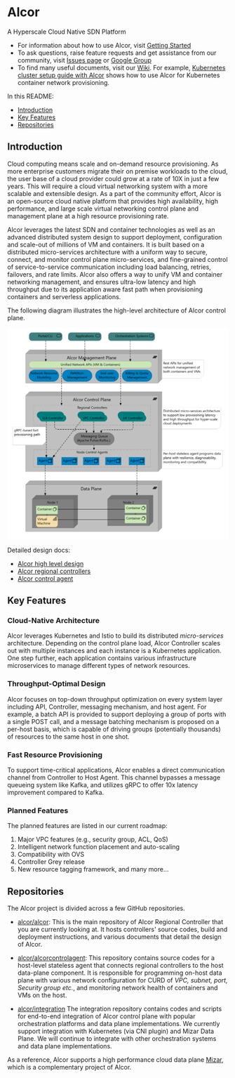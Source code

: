 # Alcor
A Hyperscale Cloud Native SDN Platform

* For information about how to use Alcor, visit [Getting Started](src/README.md)
* To ask questions, raise feature requests and get assistance from our community, visit [Issues page](https://github.com/futurewei-cloud/Alcor/issues) or [Google Group](https://groups.google.com/forum/#!forum/alcor-dev)
* To find many useful documents, visit our [Wiki](https://github.com/futurewei-cloud/Alcor/wiki).
For example, [Kubernetes cluster setup guide with Alcor](https://github.com/futurewei-cloud/mizar-mp/wiki/K8s-Cluster-Setup-Guide-with-Mizar-MP)
shows how to use Alcor for Kubernetes container network provisioning.

In this README:

- [Introduction](#introduction)
- [Key Features](#key-features)
- [Repositories](#repositories)

## Introduction
Cloud computing means scale and on-demand resource provisioning.
As more enterprise customers migrate their on premise workloads to the cloud,
the user base of a cloud provider could grow at a rate of 10X in just a few years.
This will require a cloud virtual networking system with a more scalable and extensible design.
As a part of the community effort,
Alcor is an open-source cloud native platform that provides high availability, high performance, and large scale
virtual networking control plane and management plane at a high resource provisioning rate.

Alcor leverages the latest SDN and container technologies as well as an advanced distributed system design to
support deployment, configuration and scale-out of millions of VM and containers.
It is built based on a distributed micro-services architecture with a uniform way to secure, connect, and monitor
control plane micro-services,
and fine-grained control of service-to-service communication including load balancing, retries, failovers, and rate limits.
Alcor also offers a way to unify VM and container networking management,
and ensures ultra-low latency and high throughput due to its
application aware fast path when provisioning containers and serverless applications.

The following diagram illustrates the high-level architecture of Alcor control plane.

![Alcor architecture](docs/visionary_design/images/alcor_architecture.PNG)

Detailed design docs:

- [Alcor high level design](/docs/visionary_design/table_of_content.adoc)
- [Alcor regional controllers](/docs/visionary_design/controller.adoc)
- [Alcor control agent](https://github.com/futurewei-cloud/AlcorControlAgent/blob/master/docs/design.adoc)

## Key Features

### Cloud-Native Architecture
Alcor leverages Kubernetes and Istio to build its distributed _micro-services_ architecture.
Depending on the control plane load, Alcor Controller scales out with multiple instances and each instance is a Kubernetes application.
One step further, each application contains various infrastructure microservices to manage different types of network resources.

### Throughput-Optimal Design
Alcor focuses on top-down throughput optimization on every system layer including API, Controller, messaging mechanism,
and host agent.
For example,
a batch API is provided to support deploying a group of ports with a single POST call, and
a message batching mechanism is proposed on a per-host basis, which is capable of driving groups (potentially thousands)
of resources to the same host in one shot.

### Fast Resource Provisioning
To support time-critical applications, Alcor enables a direct communication channel from Controller to Host Agent.
This channel bypasses a message queueing system like Kafka, and utilizes gRPC to offer 10x latency improvement compared to Kafka.

<!-- ### Large-Scale Network Resource Management-->
<!-- ### Unified Management for VM and Containers-->

### Planned Features

The planned features are listed in our current roadmap:
1. Major VPC features (e.g., security group, ACL, QoS)
2. Intelligent network function placement and auto-scaling
3. Compatibility with OVS
4. Controller Grey release
5. New resource tagging framework, and many more...

## Repositories
The Alcor project is divided across a few GitHub repositories.

- [alcor/alcor](https://github.com/futurewei-cloud/Alcor):
This is the main repository of Alcor Regional Controller that you are currently looking at.
It hosts controllers' source codes, build and deployment instructions, and various documents that detail the design of Alcor.

- [alcor/alcorcontrolagent](https://github.com/futurewei-cloud/AlcorControlAgent):
This repository contains source codes for a host-level stateless agent that connects regional controllers to the host data-plane component.
It is responsible for programming on-host data plane with various network configuration for CURD of _VPC, subnet, port, Security group etc._,
 and monitoring network health of containers and VMs on the host.

- [alcor/integration](https://github.com/futurewei-cloud/mizar-mp)
The integration repository contains codes and scripts for end-to-end integration of Alcor control plane with popular orchestration platforms and data plane implementations.
We currently support integration with Kubernetes (via CNI plugin) and Mizar Data Plane.
We will continue to integrate with other orchestration systems and data plane implementations.

As a reference, Alcor supports a high performance cloud data plane [Mizar](https://github.com/futurewei-cloud/Mizar),
which is a complementary project of Alcor.


